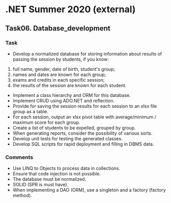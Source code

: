 # .NET Summer 2020 (external)
## Task06. Database_development
### Task
* Develop a normalized database for storing information about results of passing the session by students, if you know:
1. full name, gender, date of birth, student's group;
2. names and dates are known for each group;
3. exams and credits in each specific session;
4. the results of the session are known for each student.
* Implement a class hierarchy and ORM for this database.
* Implement CRUD using ADO.NET and reflection.
* Provide for saving the session results for each session to an xlsx file group as a table.
* For each session, output an xlsx pivot table with average/minimum / maximum score for each group.
* Create a list of students to be expelled, grouped by group.
* When generating reports, consider the possibility of various sorts.
* Develop unit tests for testing the generated classes.
* Develop SQL scripts for rapid deployment and filling in DBMS data.
### Comments
*  Use LINQ to Objects to process data in collections.
* Ensure that code injection is not possible.
* The database must be normalized.
* SOLID (SPR is must have).
* When implementing a DAO (ORM), use a singleton and a factory (factory method).
